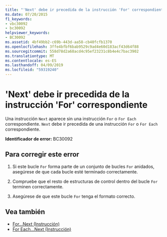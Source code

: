 ```yaml
---
title: "'Next' debe ir precedida de la instrucción 'For' correspondiente"
ms.date: 07/20/2015
f1_keywords:
- vbc30092
- bc30092
helpviewer_keywords:
- BC30092
ms.assetid: 4bf49bb2-c69b-443d-aa58-cb40fcfb1370
ms.openlocfilehash: 3ffe4bfbf6bab9529c9ad4e60d183acf43d64f88
ms.sourcegitcommit: 558d78d2a68acd4c95ef23231c8b4e4c7bac3902
ms.translationtype: MT
ms.contentlocale: es-ES
ms.lasthandoff: 04/09/2019
ms.locfileid: "59319240"
---
```

# <a name="next-must-be-preceded-by-a-matching-for"></a>'Next' debe ir precedida de la instrucción 'For' correspondiente
Una instrucción `Next` aparece sin una instrucción `For` o `For Each` correspondiente. `Next` debe ir precedida de una instrucción `For` o `For Each` correspondiente.  
  
 **Identificador de error:** BC30092  
  
## <a name="to-correct-this-error"></a>Para corregir este error  
  
1. Si este bucle `For` forma parte de un conjunto de bucles `For` anidados, asegúrese de que cada bucle esté terminado correctamente.  
  
2. Compruebe que el resto de estructuras de control dentro del bucle `For` terminen correctamente.  
  
3. Asegúrese de que este bucle `For` tenga el formato correcto.  
  
## <a name="see-also"></a>Vea también

- [For...Next (Instrucción)](../../visual-basic/language-reference/statements/for-next-statement.md)
- [For Each...Next (Instrucción)](../../visual-basic/language-reference/statements/for-each-next-statement.md)
